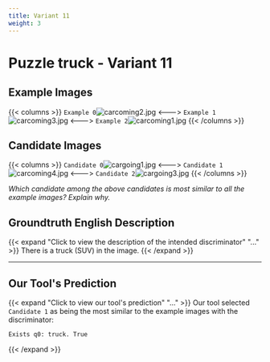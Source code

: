 ```yaml
---
title: Variant 11
weight: 3
---
```


# Puzzle truck - Variant 11

## Example Images
{{< columns >}}
`Example 0`![carcoming2.jpg](/natscene-data/images/carcoming2.jpg)
<--->
`Example 1`![carcoming3.jpg](/natscene-data/images/carcoming3.jpg)
<--->
`Example 2`![carcoming1.jpg](/natscene-data/images/carcoming1.jpg)
{{< /columns >}}

## Candidate Images
{{< columns >}}
`Candidate 0`![cargoing1.jpg](/natscene-data/images/cargoing1.jpg)
<--->
`Candidate 1`![carcoming4.jpg](/natscene-data/images/carcoming4.jpg)
<--->
`Candidate 2`![cargoing3.jpg](/natscene-data/images/cargoing3.jpg)
{{< /columns >}}

*Which candidate among the above candidates is most similar to all the example images? Explain why.*

## Groundtruth English Description

{{< expand "Click to view the description of the intended discriminator" "..." >}}
There is a truck (SUV) in the image.
{{< /expand >}}

---



## Our Tool's Prediction

{{< expand "Click to view our tool's prediction" "..." >}}
Our tool selected `Candidate 1` as being the most similar to the example images with the discriminator:
```plaintext
Exists q0: truck. True
```
{{< /expand >}}

